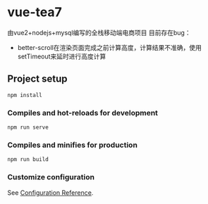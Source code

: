 # vue-tea7
由vue2+nodejs+mysql编写的全栈移动端电商项目
目前存在bug：
  - better-scroll在渲染页面完成之前计算高度，计算结果不准确，使用setTimeout来延时进行高度计算
## Project setup
```
npm install
```

### Compiles and hot-reloads for development
```
npm run serve
```

### Compiles and minifies for production
```
npm run build
```

### Customize configuration
See [Configuration Reference](https://cli.vuejs.org/config/).
